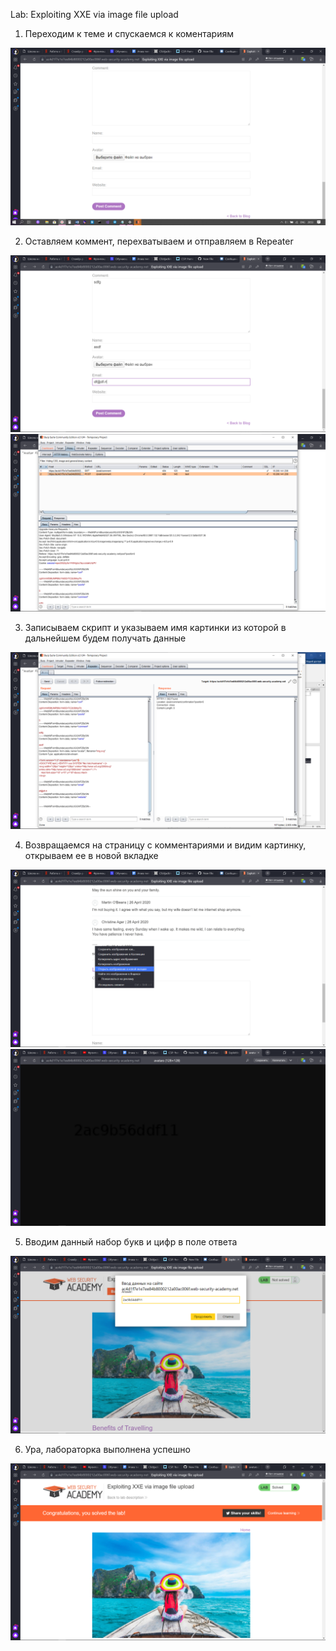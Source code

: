 Lab: Exploiting XXE via image file upload

1) Переходим к теме и спускаемся к коментариям

![](00.png)

2) Оставляем коммент, перехватываем и отправляем в Repeater

![](01.png)
![](02.png)

3) Записываем скрипт и указываем имя картинки из которой в дальнейшем будем получать данные

![](03.png)

4) Возвращаемся на страницу с комментариями и видим картинку, открываем ее в новой вкладке

![](04.png)
![](05.png)

5) Вводим данный набор букв и цифр в поле ответа

![](06.png)

6) Ура, лабораторка выполнена успешно

![](07.png)
